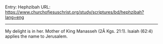 Entry: Hephzibah
URL: https://www.churchofjesuschrist.org/study/scriptures/bd/hephzibah?lang=eng

---

My delight is in her. Mother of King Manasseh (2Â Kgs. 21:1). Isaiah (62:4) applies the name to Jerusalem.
